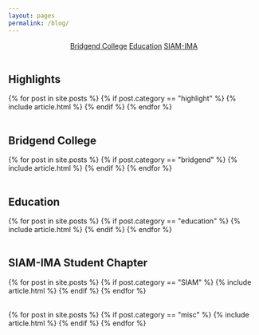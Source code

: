 ```yaml
---
layout: pages
permalink: /blog/
---
```


<center>
  <a href="/blog/index.html#bridgend" class="btn btn-ghost">Bridgend College</a>
  <a href="/blog/index.html#education" class="btn btn-ghost">Education</a>
  <a href="/blog/index.html#siam" class="btn btn-ghost">SIAM-IMA</a>
  <!--<a href="/blog/index.html#misc" class="btn btn-ghost">Miscellaneous</a>-->
</center>

<br/>

<section class="post-list">

  <h2>Highlights</h2>
  {% for post in site.posts %}
    {% if post.category == "highlight" %}
      {% include article.html %}
    {% endif %}
  {% endfor %}
  <br/><br/>
  
  <h2 id="bridgend">Bridgend College</h2>
  {% for post in site.posts %}
    {% if post.category == "bridgend" %}
      {% include article.html %}
    {% endif %}
  {% endfor %}
  <br/><br/>
  
  <h2 id="education">Education</h2>
  {% for post in site.posts %}
    {% if post.category == "education" %}
      {% include article.html %}
    {% endif %}
  {% endfor %}
  <br/><br/>
  
  <h2 id="siam">SIAM-IMA Student Chapter</h2>
  {% for post in site.posts %}
    {% if post.category == "SIAM" %}
      {% include article.html %}
    {% endif %}
  {% endfor %}
  <br/><br/>
  
  <!--<h2 id="misc">Miscellaneous</h2>-->
  {% for post in site.posts %}
    {% if post.category == "misc" %}
      {% include article.html %}
    {% endif %}
  {% endfor %}
</section>
